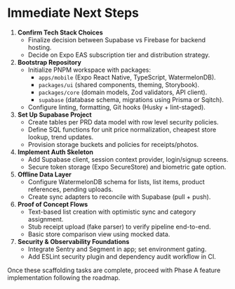 # Immediate Next Steps

1. **Confirm Tech Stack Choices**
   - Finalize decision between Supabase vs Firebase for backend hosting.  
   - Decide on Expo EAS subscription tier and distribution strategy.
2. **Bootstrap Repository**
   - Initialize PNPM workspace with packages:
     - `apps/mobile` (Expo React Native, TypeScript, WatermelonDB).  
     - `packages/ui` (shared components, theming, Storybook).  
     - `packages/core` (domain models, Zod validators, API client).  
     - `supabase` (database schema, migrations using Prisma or Sqitch).
   - Configure linting, formatting, Git hooks (Husky + lint-staged).
3. **Set Up Supabase Project**
   - Create tables per PRD data model with row level security policies.  
   - Define SQL functions for unit price normalization, cheapest store lookup, trend updates.  
   - Provision storage buckets and policies for receipts/photos.
4. **Implement Auth Skeleton**
   - Add Supabase client, session context provider, login/signup screens.  
   - Secure token storage (Expo SecureStore) and biometric gate option.
5. **Offline Data Layer**
   - Configure WatermelonDB schema for lists, list items, product references, pending uploads.  
   - Create sync adapters to reconcile with Supabase (pull + push).
6. **Proof of Concept Flows**
   - Text-based list creation with optimistic sync and category assignment.  
   - Stub receipt upload (fake parser) to verify pipeline end-to-end.  
   - Basic store comparison view using mocked data.
7. **Security & Observability Foundations**
   - Integrate Sentry and Segment in app; set environment gating.  
   - Add ESLint security plugin and dependency audit workflow in CI.

Once these scaffolding tasks are complete, proceed with Phase A feature implementation following the roadmap.
